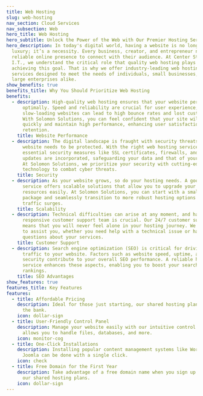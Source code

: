 ```yaml
---
title: Web Hosting
slug: web-hosting
nav_section: Cloud Services
nav_subsection: Web
hero_title: Web Hosting
hero_subtitle: Unlock the Power of the Web with Our Premier Hosting Services
hero_description: In today's digital world, having a website is no longer a
  luxury; it’s a necessity. Every business, creator, and entrepreneur needs a
  reliable online presence to connect with their audience. At Center Street
  I.T., we understand the critical role that quality web hosting plays in
  achieving this goal. That is why we offer industry-leading web hosting
  services designed to meet the needs of individuals, small businesses, and
  large enterprises alike.
show_benefits: true
benefits_title: Why You Should Prioritize Web Hosting
benefits:
  - description: High-quality web hosting ensures that your website performs
      optimally. Speed and reliability are crucial for user experience;
      slow-loading websites can lead to high bounce rates and lost customers.
      With Solomon Solutions, you can feel confident that your site will load
      quickly and maintain high performance, enhancing user satisfaction and
      retention.
    title: Website Performance
  - description: The digital landscape is fraught with security threats, and your
      website needs to be protected. With the right web hosting service,
      essential security measures like SSL certificates, firewalls, and regular
      updates are incorporated, safeguarding your data and that of your users.
      At Solomon Solutions, we prioritize your security with cutting-edge
      technology to combat cyber threats.
    title: Security
  - description: As your website grows, so do your hosting needs. A good web hosting
      service offers scalable solutions that allow you to upgrade your plan and
      resources easily. At Solomon Solutions, you can start with a smaller
      package and seamlessly transition to more robust hosting options as your
      traffic surges.
    title: Scalability
  - description: Technical difficulties can arise at any moment, and having a
      responsive customer support team is crucial. Our 24/7 customer support
      means that you will never feel alone in your hosting journey. We are here
      to assist you, whether you need help with a technical issue or have
      questions about your services.
    title: Customer Support
  - description: Search engine optimization (SEO) is critical for driving organic
      traffic to your website. Factors such as website speed, uptime, and
      security contribute to your overall SEO performance. A reliable hosting
      service enhances these aspects, enabling you to boost your search engine
      rankings.
    title: SEO Advantages
show_features: true
features_title: Key Features
features:
  - title: Affordable Pricing
    description: Ideal for those just starting, our shared hosting plans won’t break
      the bank.
    icon: dollar-sign
  - title: User-Friendly Control Panel
    description: Manage your website easily with our intuitive control panel that
      allows you to handle files, databases, and more.
    icon: monitor-cog
  - title: One-Click Installations
    description: Installing popular content management systems like WordPress or
      Joomla can be done with a single click.
    icon: check
  - title: Free Domain for the First Year
    description: Take advantage of a free domain name when you sign up for one of
      our shared hosting plans.
    icon: dollar-sign
---
```

